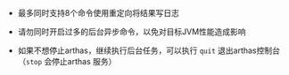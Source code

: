 * 最多同时支持8个命令使用重定向将结果写日志

* 请勿同时开启过多的后台异步命令，以免对目标JVM性能造成影响

* 如果不想停止arthas，继续执行后台任务，可以执行 `quit` 退出arthas控制台（`stop` 会停止arthas 服务）

